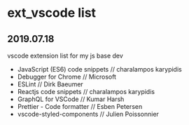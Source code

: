 # ext_vscode list
## 2019.07.18
vscode extension list for my js base dev

- JavaScript (ES6) code snippets //
charalampos karypidis
- Debugger for Chrome //
Microsoft
- ESLint //
Dirk Baeumer
- Reactjs code snippets //
charalampos karypidis
- GraphQL for VSCode //
Kumar Harsh
- Prettier - Code formatter //
Esben Petersen
- vscode-styled-components //
Julien Poissonnier
